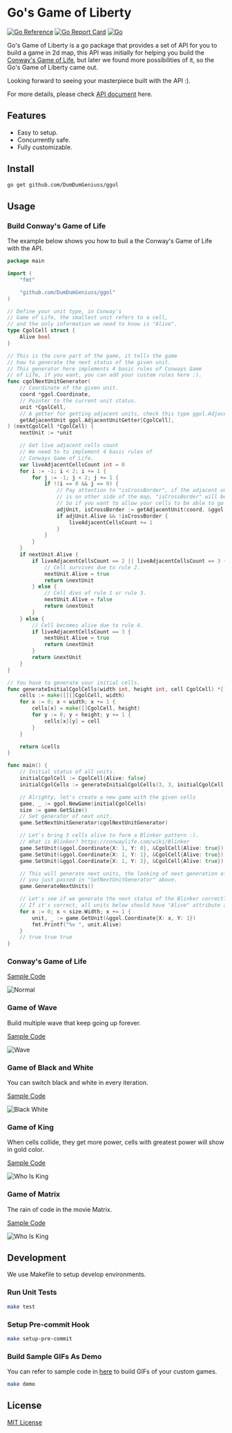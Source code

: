 # Go's Game of Liberty

[![Go Reference](https://pkg.go.dev/badge/github.com/DumDumGeniuss/ggol.svg)](https://pkg.go.dev/github.com/DumDumGeniuss/ggol)
[![Go Report Card](https://goreportcard.com/badge/github.com/DumDumGeniuss/ggol)](https://goreportcard.com/report/github.com/DumDumGeniuss/ggol)
[![Go](https://github.com/DumDumGeniuss/ggol/actions/workflows/go.yml/badge.svg)](https://github.com/DumDumGeniuss/ggol/actions/workflows/go.yml)

Go's Game of Liberty is a go package that provides a set of API for you to build a game in 2d map, this API was initially for helping you build the [Conway's Game of Life](https://en.wikipedia.org/wiki/Conway%27s_Game_of_Life), but later we found more possibilities of it, so the Go's Game of Liberty came out.

Looking forward to seeing your masterpiece built with the API :).

For more details, please check [API document](https://pkg.go.dev/github.com/DumDumGeniuss/ggol) here.

## Features

* Easy to setup.
* Concurrently safe.
* Fully customizable.

## Install

```bash
go get github.com/DumDumGeniuss/ggol
```

## Usage

### Build Conway's Game of Life

The example below shows you how to buil a the Conway's Game of Life with the API.

```go
package main

import (
    "fmt"

    "github.com/DumDumGeniuss/ggol"
)

// Define your unit type, in Conway's
// Game of Life, the smallest unit refers to a cell,
// and the only information we need to know is "Alive".
type CgolCell struct {
    Alive bool
}

// This is the core part of the game, it tells the game
// how to generate the next status of the given unit.
// This generator here implements 4 basic rules of Conways Game
// of Life, if you want, you can add your custom rules here :).
func cgolNextUnitGenerator(
    // Coordinate of the given unit.
    coord *ggol.Coordinate,
    // Pointer to the current unit status.
    unit *CgolCell,
    // A getter for getting adjacent units, check this type ggol.AdjacentUnitGetter[T] for details.
    getAdjacentUnit ggol.AdjacentUnitGetter[CgolCell],
) (nextCgolCell *CgolCell) {
    nextUnit := *unit

    // Get live adjacent cells count
    // We need to to implement 4 basic rules of
    // Conways Game of Life.
    var liveAdjacentCellsCount int = 0
    for i := -1; i < 2; i += 1 {
        for j := -1; j < 2; j += 1 {
            if !(i == 0 && j == 0) {
                // Pay attention to "isCrossBorder", if the adjacent unit in the relative coordinate
                // is on other side of the map, "isCrossBorder" will be true.
                // So if you want to allow your cells to be able to go beyond border, ignore "isCrossBorder" here.
                adjUnit, isCrossBorder := getAdjacentUnit(coord, &ggol.Coordinate{X: i, Y: j})
                if adjUnit.Alive && !isCrossBorder {
                    liveAdjacentCellsCount += 1
                }
            }
        }
    }
    if nextUnit.Alive {
        if liveAdjacentCellsCount == 2 || liveAdjacentCellsCount == 3 {
            // Cell survives due to rule 2.
            nextUnit.Alive = true
            return &nextUnit
        } else {
            // Cell dies of rule 1 or rule 3.
            nextUnit.Alive = false
            return &nextUnit
        }
    } else {
        // Cell becomes alive due to rule 4.
        if liveAdjacentCellsCount == 3 {
            nextUnit.Alive = true
            return &nextUnit
        }
        return &nextUnit
    }
}

// You have to generate your initial cells.
func generateInitialCgolCells(width int, height int, cell CgolCell) *[][]CgolCell {
	cells := make([][]CgolCell, width)
	for x := 0; x < width; x += 1 {
		cells[x] = make([]CgolCell, height)
		for y := 0; y < height; y += 1 {
			cells[x][y] = cell
		}
	}

	return &cells
}

func main() {
    // Initial status of all units.
    initialCgolCell := CgolCell{Alive: false}
    initialCgolCells := generateInitialCgolCells(3, 3, initialCgolCell)

    // Alrighty, let's create a new game with the given cells
    game, _ := ggol.NewGame(initialCgolCells)
    size := game.GetSize()
    // Set generator of next unit.
    game.SetNextUnitGenerator(cgolNextUnitGenerator)

    // Let's bring 3 cells alive to form a Blinker pattern :).
    // What is Blinker? https://conwaylife.com/wiki/Blinker
    game.SetUnit(&ggol.Coordinate{X: 1, Y: 0}, &CgolCell{Alive: true})
    game.SetUnit(&ggol.Coordinate{X: 1, Y: 1}, &CgolCell{Alive: true})
    game.SetUnit(&ggol.Coordinate{X: 1, Y: 2}, &CgolCell{Alive: true})

    // This will generate next units, the looking of next generation of units is depending on "cgolNextUnitGenerator"
    // you just passed in "SetNextUnitGenerator" above.
    game.GenerateNextUnits()

    // Let's see if we generate the next status of the Blinker correctly.
    // If it's correct, all units below should have "Alive" attribute as true.
    for x := 0; x < size.Width; x += 1 {
        unit, _ := game.GetUnit(&ggol.Coordinate{X: x, Y: 1})
        fmt.Printf("%v ", unit.Alive)
    }
    // true true true
}
```

### Conway's Game of Life

[Sample Code](./example/conways_game_of_life.go)

![Normal](./doc/conways_game_of_life.gif)

### Game of Wave

Build multiple wave that keep going up forever.

[Sample Code](./example/game_of_wave.go)

![Wave](./doc/game_of_wave.gif)

### Game of Black and White

You can switch black and white in every iteration.

[Sample Code](./example/game_of_black_and_white.go)

![Black White](./doc/game_of_black_and_white.gif)

### Game of King

When cells collide, they get more power, cells with greatest power will show in gold color.

[Sample Code](./example/game_of_king.go)

![Who Is King](./doc/game_of_king.gif)

### Game of Matrix

The rain of code in the movie Matrix.

[Sample Code](./example/game_of_matrix.go)

![Who Is King](./doc/game_of_matrix.gif)

## Development

We use Makefile to setup develop environments.

### Run Unit Tests

```bash
make test
```

### Setup Pre-commit Hook

```bash
make setup-pre-commit
```

### Build Sample GIFs As Demo

You can refer to sample code in [here](./example/) to build GIFs of your custom games.

```bash
make demo
```

## License

[MIT License](./LICENSE)
